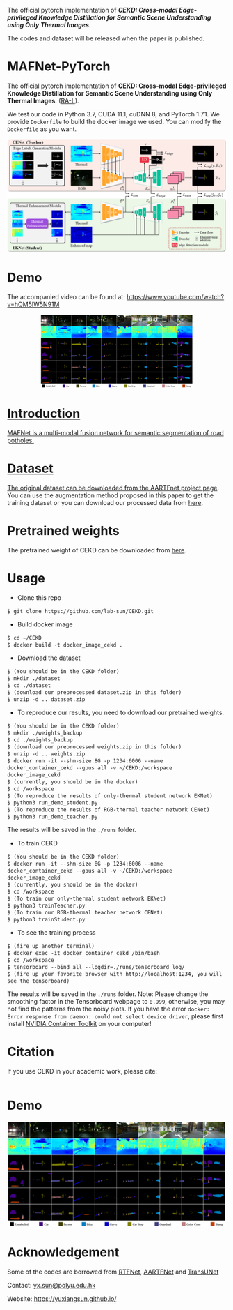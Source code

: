The official pytorch implementation of ***CEKD: Cross-modal Edge-privileged Knowledge Distillation for Semantic Scene Understanding using Only Thermal Images***.

The codes and dataset will be released when the paper is published.

# MAFNet-PyTorch
The official pytorch implementation of **CEKD: Cross-modal Edge-privileged Knowledge Distillation for Semantic Scene Understanding using Only Thermal Images**. ([RA-L](https://yuxiangsun.github.io/pub/)). 

We test our code in Python 3.7, CUDA 11.1, cuDNN 8, and PyTorch 1.7.1. We provide `Dockerfile` to build the docker image we used. You can modify the `Dockerfile` as you want.  
<div align=center>
<img src="doc/Overall.png" width="900px"/>
</div>

# Demo

The accompanied video can be found at: https://www.youtube.com/watch?v=hQM5IW5N91M
<div align=center>
<a href="https://www.youtube.com/watch?v=hQM5IW5N91M"><img src="doc/results.jpg" width="70%" height="70%" />
</div>

# Introduction
MAFNet is a multi-modal fusion network for semantic segmentation of road potholes.
# Dataset
The original dataset can be downloaded from the AARTFnet project [page](https://sites.google.com/view/pothole-600). You can use the augmentation method proposed in this paper to get the training dataset or you can download our processed data from [here](https://labsun-me.polyu.edu.hk/zfeng/MAFNet/).
# Pretrained weights
The pretrained weight of CEKD can be downloaded from [here](https://labsun-me.polyu.edu.hk/zfeng/MAFNet/).
# Usage
* Clone this repo
```
$ git clone https://github.com/lab-sun/CEKD.git
```
* Build docker image
```
$ cd ~/CEKD
$ docker build -t docker_image_cekd .
```
* Download the dataset
```
$ (You should be in the CEKD folder)
$ mkdir ./dataset
$ cd ./dataset
$ (download our preprocessed dataset.zip in this folder)
$ unzip -d .. dataset.zip
```
* To reproduce our results, you need to download our pretrained weights.
```
$ (You should be in the CEKD folder)
$ mkdir ./weights_backup
$ cd ./weights_backup
$ (download our preprocessed weights.zip in this folder)
$ unzip -d .. weights.zip
$ docker run -it --shm-size 8G -p 1234:6006 --name docker_container_cekd --gpus all -v ~/CEKD:/workspace docker_image_cekd
$ (currently, you should be in the docker)
$ cd /workspace
$ (To reproduce the results of only-thermal student network EKNet)
$ python3 run_demo_student.py   
$ (To reproduce the results of RGB-thermal teacher network CENet)
$ python3 run_demo_teacher.py   
```
The results will be saved in the `./runs` folder.
* To train CEKD
```
$ (You should be in the CEKD folder)
$ docker run -it --shm-size 8G -p 1234:6006 --name docker_container_cekd --gpus all -v ~/CEKD:/workspace docker_image_cekd
$ (currently, you should be in the docker)
$ cd /workspace
$ (To train our only-thermal student network EKNet)
$ python3 trainTeacher.py
$ (To train our RGB-thermal teacher network CENet)
$ python3 trainStudent.py
```
* To see the training process
```
$ (fire up another terminal)
$ docker exec -it docker_container_cekd /bin/bash
$ cd /workspace
$ tensorboard --bind_all --logdir=./runs/tensorboard_log/
$ (fire up your favorite browser with http://localhost:1234, you will see the tensorboard)
```
The results will be saved in the `./runs` folder.
Note: Please change the smoothing factor in the Tensorboard webpage to `0.999`, otherwise, you may not find the patterns from the noisy plots. If you have the error `docker: Error response from daemon: could not select device driver`, please first install [NVIDIA Container Toolkit](https://docs.nvidia.com/datacenter/cloud-native/container-toolkit/install-guide.html) on your computer!

# Citation
If you use CEKD in your academic work, please cite:
```

```

# Demo
<img src="doc/results.jpg" width="700px"/>

# Acknowledgement
Some of the codes are borrowed from [RTFNet](https://github.com/yuxiangsun/RTFNet), [AARTFNet](https://github.com/hlwang1124/AAFramework) and [TransUNet](https://github.com/Beckschen/TransUNet)

Contact: yx.sun@polyu.edu.hk

Website: https://yuxiangsun.github.io/
